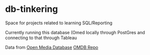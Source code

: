 # db-tinkering
Space for projects related to learning SQL/Reporting

Currently running this database (Omed  locally through PostGres and connecting to that through Tableau

Data from [Open Media Database](https://www.omdb.org/content/About)
[OMDB Repo](https://github.com/df7cb/omdb-postgresql)
